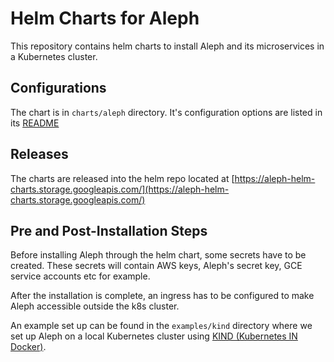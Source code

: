 # Helm Charts for Aleph

This repository contains helm charts to install Aleph and its microservices in a Kubernetes cluster.

## Configurations

The chart is in `charts/aleph` directory. It's configuration options are listed in its [README](charts/aleph/README.md)

## Releases

The charts are released into the helm repo located at [https://aleph-helm-charts.storage.googleapis.com/](https://aleph-helm-charts.storage.googleapis.com/)

## Pre and Post-Installation Steps

Before installing Aleph through the helm chart, some secrets have to be created. These secrets will contain AWS keys, Aleph's secret key, GCE service accounts etc for example.

After the installation is complete, an ingress has to be configured to make Aleph accessible outside the k8s cluster.

An example set up can be found in the `examples/kind` directory where we set up Aleph on a local Kubernetes cluster using [KIND (Kubernetes IN Docker)](https://kind.sigs.k8s.io/).
